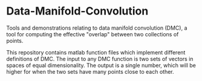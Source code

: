# Data-Manifold-Convolution
Tools and demonstrations relating to data manifold convolution (DMC), a tool for computing the effective "overlap" between two collections of points. 

This repository contains matlab function files which implement different definitions of DMC. The input to any DMC function is two sets of vectors in spaces of equal dimensionality. The output is a single number, which will be higher for when the two sets have many points close to each other. 
